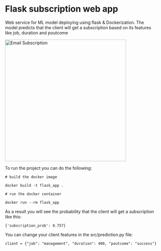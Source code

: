 # Flask subscription web app

Web service for ML model deploying using flask & Dockerization. The model predicts that the client will get a subscription based on its features like job, duration and poutcome

<img src="https://www.sender.net/wp-content/uploads/2023/01/B088-Email-Subscription-small.webp" alt="Email Subscription" width="400">


To run the project you can do the following: 

``` 
# build the docker image

docker build -t flask_app .
```

```
# run the docker container

docker run --rm flask_app
```

As a result you will see the probability that the client will get a subscription like this: 

```
{'subscription_prob': 0.757}
```

You can change your client features in the src/prediction.py file: 

```
client = {"job": "management", "duration": 400, "poutcome": "success"}
```
